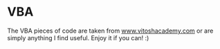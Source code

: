 # VBA
The VBA pieces of code are taken from www.vitoshacademy.com or are simply anything I find useful. Enjoy it if you can! :)
